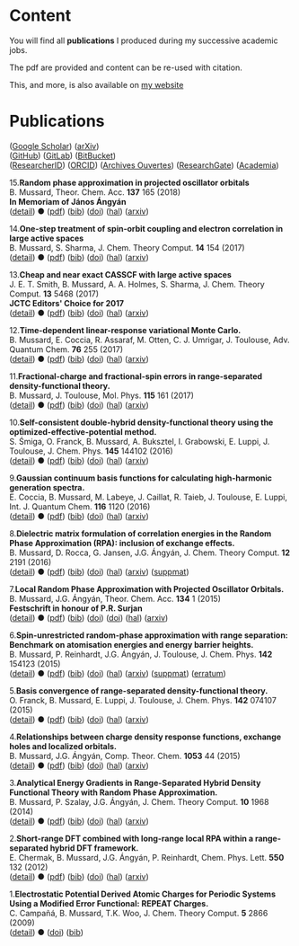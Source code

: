 # Content

You will find all **publications** I produced during my successive academic jobs.

The pdf are provided and content can be re-used with citation.

This, and more, is also available on [my website](https://mussard.github.io/)

# Publications


([Google Scholar](https://scholar.google.com/citations?hl=fr&amp;user=hMxDEwcAAAAJ&amp;view_op=list_works&amp;sortby=pubdate))
([arXiv](https://arxiv.org/a/mussard_b_1.html))  
([GitHub](https://github.com/mussard))
([GitLab](https://gitlab.com/mussard))
([BitBucket](https://bitbucket.org/bastien_mussard/))  
([ResearcherID](http://www.researcherid.com/rid/G-9441-2013))
([ORCID](http://orcid.org/0000-0002-0826-4719))
([Archives Ouvertes](http://cv.archives-ouvertes.fr/bastien-mussard))
([ResearchGate](https://www.researchgate.net/profile/Bastien_Mussard))
([Academia](https://upmc.academia.edu/BastienMussard))


15.**Random phase approximation in projected oscillator orbitals**  
 B. Mussard, Theor. Chem. Acc. **137** 165 (2018)  
 **In Memoriam of János Ángyán**  
 ([detail](detail/Mus-TCA-2018))
 ●
 ([pdf](doc/Mus-TCA-2018.pdf))
 ([bib](doc/Mus-TCA-2018.bib))
 ([doi](https://dx.doi.org/10.1007/s00214-018-2358-1))
 ([hal](https://hal.archives-ouvertes.fr/hal-01911815))
 ([arxiv](https://arxiv.org/abs/1811.03544))

14.**One-step treatment of spin-orbit coupling and electron correlation in large active spaces**  
 B. Mussard, S. Sharma, J. Chem. Theory Comput. **14** 154 (2017)  
 ([detail](detail/MusSha-JCTC-2017))
 ●
 ([pdf](doc/MusSha-JCTC-2017.pdf))
 ([bib](doc/MusSha-JCTC-2017.bib))
 ([doi](https://dx.doi.org/10.1021/acs.jctc.7b01019))
 ([hal](http://hal.upmc.fr/hal-01612879))
 ([arxiv](http://arxiv.org/abs/1710.00259))
 
13.**Cheap and near exact CASSCF with large active spaces**  
 J. E. T. Smith, B. Mussard, A. A. Holmes, S. Sharma, J. Chem. Theory Comput. **13** 5468 (2017)  
 **JCTC Editors' Choice for 2017**  
 ([detail](detail/SmiMusHolSha-JCTC-2017))
 ●
 ([pdf](doc/SmiMusHolSha-JCTC-2017.pdf))
 ([bib](doc/SmiMusHolSha-JCTC-2017.bib))
 ([doi](https://doi.org/10.1021/acs.jctc.7b00900))
 ([hal](http://hal.upmc.fr/hal-01612876))
 ([arxiv](http://arxiv.org/abs/1708.07544))

12.**Time-dependent linear-response variational Monte Carlo.**  
 B. Mussard, E. Coccia, R. Assaraf, M. Otten, C. J. Umrigar, J. Toulouse, Adv. Quantum Chem. **76** 255 (2017)  
 ([detail](detail/MusCocAssOttUmrTou-AQC-2017))
 ●
 ([pdf](doc/MusCocAssOttUmrTou-AQC-2017.pdf))
 ([bib](doc/MusCocAssOttUmrTou-AQC-2017.bib))
 ([doi](https://doi.org/10.1016/bs.aiq.2017.05.005))
 ([hal](http://hal.upmc.fr/hal-01528081))
 ([arxiv](http://arxiv.org/abs/1705.09813))
 
11.**Fractional-charge and fractional-spin errors in range-separated density-functional theory.**  
 B. Mussard, J. Toulouse, Mol. Phys. **115** 161 (2017)  
 ([detail](detail/MusTou-MP-2017))
 ●
 ([pdf](doc/MusTou-MP-2017.pdf))
 ([bib](doc/MusTou-MP-2017.bib))
 ([doi](http://dx.doi.org/10.1080/00268976.2016.1213910))
 ([hal](http://hal.upmc.fr/hal-01344404))
 ([arxiv](http://arxiv.org/abs/1607.03621))
 
10.**Self-consistent double-hybrid density-functional theory using the optimized-effective-potential method.**  
 S. Śmiga, O. Franck, B. Mussard, A. Buksztel, I. Grabowski, E. Luppi, J. Toulouse, J. Chem. Phys. **145** 144102 (2016)  
 ([detail](detail/SmiFraMusBukGraLupTou-JCP-2016))
 ●
 ([pdf](doc/SmiFraMusBukGraLupTou-JCP-2016.pdf))
 ([bib](doc/SmiFraMusBukGraLupTou-JCP-2016.bib))
 ([doi](http://dx.doi.org/10.1063/1.4964319))
 ([hal](http://hal.upmc.fr/hal-01346158))
 ([arxiv](https://arxiv.org/abs/1607.05481))
 
9.**Gaussian continuum basis functions for calculating high-harmonic generation spectra.**  
 E. Coccia, B. Mussard, M. Labeye, J. Caillat, R. Taieb, J. Toulouse, E. Luppi, Int. J. Quantum Chem. **116** 1120 (2016)  
 ([detail](detail/CocMusLabCaiTaiTouLup-IJQC-2016))
 ●
 ([pdf](doc/CocMusLabCaiTaiTouLup-IJQC-2016.pdf))
 ([bib](doc/CocMusLabCaiTaiTouLup-IJQC-2016.bib))
 ([doi](http://dx.doi.org/10.1002/qua.25146))
 ([hal](http://hal.upmc.fr/hal-01277883))
 ([arxiv](http://arxiv.org/abs/1602.07202))
 
8.**Dielectric matrix formulation of correlation energies in the Random Phase Approximation (RPA): inclusion of exchange effects.**  
 B. Mussard, D. Rocca, G. Jansen, J.G. Ángyán, J. Chem. Theory Comput. **12** 2191 (2016)  
 ([detail](detail/MusRocJanAng-JCTC-2016))
 ●
 ([pdf](doc/MusRocJanAng-JCTC-2016.pdf))
 ([bib](doc/MusRocJanAng-JCTC-2016.bib))
 ([doi](http://dx.doi.org/10.1021/acs.jctc.5b01129))
 ([hal](http://hal.upmc.fr/hal-01304895))
 ([arxiv](http://arxiv.org/abs/1604.06549))
 ([suppmat](doc/MusRocJanAng-JCTC-2016-SuppInfo.pdf))

7.**Local Random Phase Approximation with Projected Oscillator Orbitals.**  
 B. Mussard, J.G. Ángyán, Theor. Chem. Acc. **134** 1 (2015)  
 **Festschrift in honour of P.R. Surjan**  
 ([detail](detail/MusAng-TCA-2015))
 ●
 ([pdf](doc/MusAng-TCA-2015.pdf))
 ([bib](doc/MusAng-TCA-2015.bib))
 ([doi](http://dx.doi.org/10.1007/s00214-015-1751-2))
 ([doi](http://dx.doi.org/10.1007/978-3-662-49825-5_13))
 ([hal](http://hal.upmc.fr/hal-01229901))
 ([arxiv](http://arxiv.org/abs/1511.05725))

6.**Spin-unrestricted random-phase approximation with range separation: Benchmark on atomisation energies and energy barrier heights.**  
 B. Mussard, P. Reinhardt, J.G. Ángyán, J. Toulouse, J. Chem. Phys. **142** 154123 (2015)  
 ([detail](detail/MusReiAngTou-JCP-2015))
 ●
 ([pdf](doc/MusReiAngTou-JCP-2015.pdf))
 ([bib](doc/MusReiAngTou-JCP-2015.bib))
 ([doi](http://dx.doi.org/10.1063/1.4918710))
 ([hal](http://hal.upmc.fr/hal-01141968))
 ([arxiv](http://arxiv.org/abs/1506.05907))
 ([suppmat](doc/MusReiAngTou-JCP-2015-SuppMat.pdf))
 ([erratum](doc/MusReiAngTou-JCP-2015-Erratum.pdf))

5.**Basis convergence of range-separated density-functional theory.**  
 O. Franck, B. Mussard, E. Luppi, J. Toulouse, J. Chem. Phys. **142** 074107 (2015)  
 ([detail](detail/FraMusLupTou-JCP-2015))
 ●
 ([pdf](doc/FraMusLupTou-JCP-2015.pdf))
 ([bib](doc/FraMusLupTou-JCP-2015.bib))
 ([doi](http://dx.doi.org/10.1063/1.4907920))
 ([hal](http://hal.upmc.fr/hal-01081816))
 ([arxiv](http://arxiv.org/abs/1412.2613))
 
4.**Relationships between charge density response functions, exchange holes and localized orbitals.**  
 B. Mussard, J.G. Ángyán, Comp. Theor. Chem. **1053** 44 (2015)  
 ([detail](detail/MusAng-CTC-2015))
 ●
 ([pdf](doc/MusAng-CTC-2015.pdf))
 ([bib](doc/MusAng-CTC-2015.bib))
 ([doi](http://dx.doi.org/10.1016/j.comptc.2014.10.039))
 ([hal](http://hal.upmc.fr/hal-01122075))
 ([arxiv](http://arxiv.org/abs/1503.00284))
 
3.**Analytical Energy Gradients in Range-Separated Hybrid Density Functional Theory with Random Phase Approximation.**  
 B. Mussard, P. Szalay, J.G. Ángyán, J. Chem. Theory Comput. **10** 1968 (2014)  
 ([detail](detail/MusSzaAng-JCTC-2014))
 ●
 ([pdf](doc/MusSzaAng-JCTC-2014.pdf))
 ([bib](doc/MusSzaAng-JCTC-2014.bib))
 ([doi](http://dx.doi.org/10.1021/ct401044h))
 ([hal](http://hal.upmc.fr/hal-01122081))
 ([arxiv](http://arxiv.org/abs/1503.00277))
 
2.**Short-range DFT combined with long-range local RPA within a range-separated hybrid DFT framework.**  
 E. Chermak, B. Mussard, J.G. Ángyán, P. Reinhardt, Chem. Phys. Lett. **550** 132 (2012)  
 ([detail](detail/CheMusAngRei-CPL-2012))
 ●
 ([pdf](doc/CheMusAngRei-CPL-2012.pdf))
 ([bib](doc/CheMusAngRei-CPL-2012.bib))
 ([doi](http://dx.doi.org/10.1016/j.cplett.2012.08.073))
 ([hal](http://hal.upmc.fr/hal-01137697))
 ([arxiv](http://arxiv.org/abs/1504.06139))
 
1.**Electrostatic Potential Derived Atomic Charges for Periodic Systems Using a Modified Error Functional: REPEAT Charges.**  
 C. Campañá, B. Mussard, T.K. Woo, J. Chem. Theory Comput. **5** 2866 (2009)  
 ([detail](detail/CamMusWoo-JCTC-2009))
 ●
 ([doi](http://dx.doi.org/10.1021/ct9003405))
 ([bib](doc/CamMusWoo-JCTC-2009.bib))
